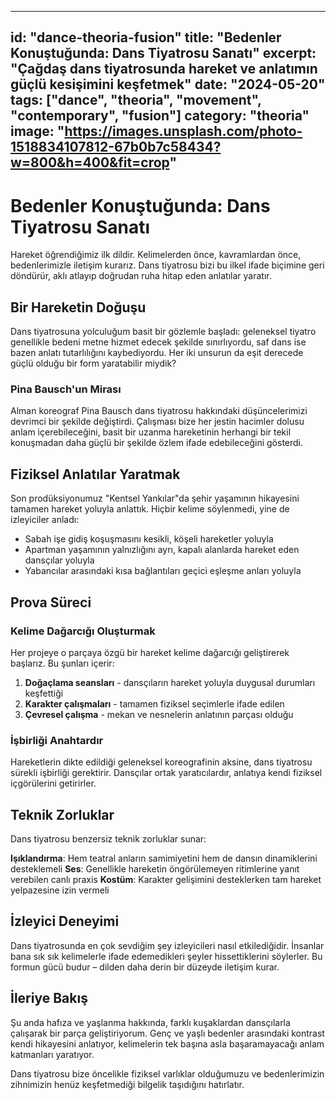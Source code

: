 
---
id: "dance-theoria-fusion"
title: "Bedenler Konuştuğunda: Dans Tiyatrosu Sanatı"
excerpt: "Çağdaş dans tiyatrosunda hareket ve anlatımın güçlü kesişimini keşfetmek"
date: "2024-05-20"
tags: ["dance", "theoria", "movement", "contemporary", "fusion"]
category: "theoria"
image: "https://images.unsplash.com/photo-1518834107812-67b0b7c58434?w=800&h=400&fit=crop"
---

# Bedenler Konuştuğunda: Dans Tiyatrosu Sanatı

Hareket öğrendiğimiz ilk dildir. Kelimelerden önce, kavramlardan önce, bedenlerimizle iletişim kurarız. Dans tiyatrosu bizi bu ilkel ifade biçimine geri döndürür, aklı atlayıp doğrudan ruha hitap eden anlatılar yaratır.

## Bir Hareketin Doğuşu

Dans tiyatrosuna yolculuğum basit bir gözlemle başladı: geleneksel tiyatro genellikle bedeni metne hizmet edecek şekilde sınırlıyordu, saf dans ise bazen anlatı tutarlılığını kaybediyordu. Her iki unsurun da eşit derecede güçlü olduğu bir form yaratabilir miydik?

### Pina Bausch'un Mirası

Alman koreograf Pina Bausch dans tiyatrosu hakkındaki düşüncelerimizi devrimci bir şekilde değiştirdi. Çalışması bize her jestin hacimler dolusu anlam içerebileceğini, basit bir uzanma hareketinin herhangi bir tekil konuşmadan daha güçlü bir şekilde özlem ifade edebileceğini gösterdi.

## Fiziksel Anlatılar Yaratmak

Son prodüksiyonumuz "Kentsel Yankılar"da şehir yaşamının hikayesini tamamen hareket yoluyla anlattık. Hiçbir kelime söylenmedi, yine de izleyiciler anladı:

- Sabah işe gidiş koşuşmasını kesikli, köşeli hareketler yoluyla
- Apartman yaşamının yalnızlığını ayrı, kapalı alanlarda hareket eden dansçılar yoluyla
- Yabancılar arasındaki kısa bağlantıları geçici eşleşme anları yoluyla

## Prova Süreci

### Kelime Dağarcığı Oluşturmak
Her projeye o parçaya özgü bir hareket kelime dağarcığı geliştirerek başlarız. Bu şunları içerir:

1. **Doğaçlama seansları** - dansçıların hareket yoluyla duygusal durumları keşfettiği
2. **Karakter çalışmaları** - tamamen fiziksel seçimlerle ifade edilen
3. **Çevresel çalışma** - mekan ve nesnelerin anlatının parçası olduğu

### İşbirliği Anahtardır
Hareketlerin dikte edildiği geleneksel koreografinin aksine, dans tiyatrosu sürekli işbirliği gerektirir. Dansçılar ortak yaratıcılardır, anlatıya kendi fiziksel içgörülerini getirirler.

## Teknik Zorluklar

Dans tiyatrosu benzersiz teknik zorluklar sunar:

**Işıklandırma**: Hem teatral anların samimiyetini hem de dansın dinamiklerini desteklemeli
**Ses**: Genellikle hareketin öngörülemeyen ritimlerine yanıt verebilen canlı praxis
**Kostüm**: Karakter gelişimini desteklerken tam hareket yelpazesine izin vermeli

## İzleyici Deneyimi

Dans tiyatrosunda en çok sevdiğim şey izleyicileri nasıl etkilediğidir. İnsanlar bana sık sık kelimelerle ifade edemedikleri şeyler hissettiklerini söylerler. Bu formun gücü budur – dilden daha derin bir düzeyde iletişim kurar.

## İleriye Bakış

Şu anda hafıza ve yaşlanma hakkında, farklı kuşaklardan dansçılarla çalışarak bir parça geliştiriyorum. Genç ve yaşlı bedenler arasındaki kontrast kendi hikayesini anlatıyor, kelimelerin tek başına asla başaramayacağı anlam katmanları yaratıyor.

Dans tiyatrosu bize öncelikle fiziksel varlıklar olduğumuzu ve bedenlerimizin zihnimizin henüz keşfetmediği bilgelik taşıdığını hatırlatır.
